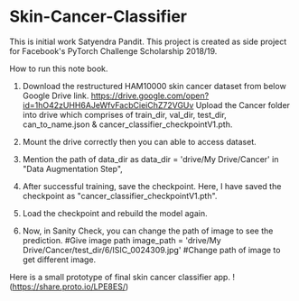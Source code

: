 # Skin-Cancer-Classifier
This is initial work Satyendra Pandit. This project is created as side project for Facebook's PyTorch Challenge Scholarship 2018/19.

How to run this note book.
1. Download the restructured HAM10000 skin cancer dataset from below Google Drive link.
https://drive.google.com/open?id=1hO42zUHH6AJeWfvFacbCieiChZ72VGUv
Upload the Cancer folder into drive which comprises of train_dir, val_dir, test_dir, can_to_name.json & cancer_classifier_checkpointV1.pth.

2. Mount the drive correctly then you can able to access dataset.
3. Mention the path of data_dir as data_dir = 'drive/My Drive/Cancer' in "Data Augmentation Step",
4. After successful training, save the checkpoint. Here, I have saved the checkpoint as "cancer_classifier_checkpointV1.pth".
5. Load the checkpoint and rebuild the model again. 
6. Now, in Sanity Check, you can change the path of image to see the prediction.
#Give image path
image_path = 'drive/My Drive/Cancer/test_dir/6/ISIC_0024309.jpg' #Change path of image to get different image.

Here is a small prototype of final skin cancer classifier app. !(https://share.proto.io/LPE8ES/)
